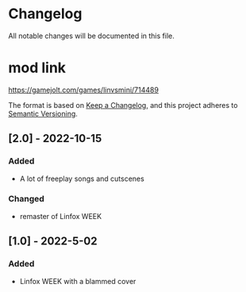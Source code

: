 # Changelog
All notable changes will be documented in this file.

# mod link
https://gamejolt.com/games/linvsmini/714489

The format is based on [Keep a Changelog](https://keepachangelog.com/en/1.0.0/),
and this project adheres to [Semantic Versioning](https://semver.org/spec/v2.0.0.html).

## [2.0] - 2022-10-15
### Added
- A lot of freeplay songs and cutscenes
### Changed
- remaster of Linfox WEEK

## [1.0] - 2022-5-02
### Added
- Linfox WEEK with a blammed cover
